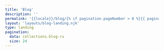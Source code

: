 ```yaml
---
title: 'Blog'
description: ''
permalink: '{{locale}}/blog/{% if pagination.pageNumber > 0 %}{{ pagination.pageNumber + 1 }}/{% endif %}index.html'
layout: 'layouts/blog-landing.njk'
type: landing
pagination:
  data: collections.blog-ru
  size: 24
---
```

